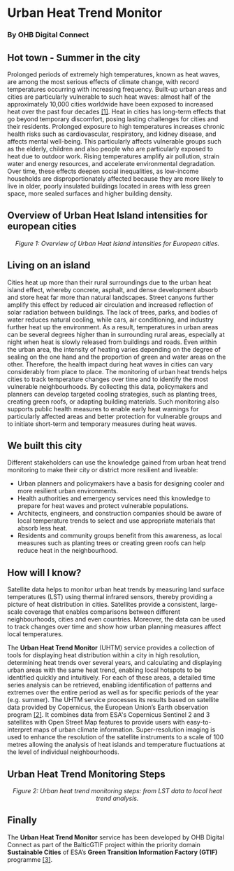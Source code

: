 # Urban Heat Trend Monitor <!--{ as="img" data-fallback-src="https://raw.githubusercontent.com/AWeihusen/baltic-narratives/AWeihusen/uhtm01/assets/AWeihusen/iStock-1159485884-1757949441967.jpg" mode="hero" src="https://raw.githubusercontent.com/baltic-gtif/baltic-narratives/ac5ae95613b676b642124135324ad020c3a6272f/assets/iStock-1159485884-1757949441967.jpg" }-->
### By OHB Digital Connect <!--{ style="font-size:1rem;opacity:0.7;margin-top:1rem;" }-->

## Hot town - Summer in the city
Prolonged periods of extremely high temperatures, known as heat waves, are among the most serious effects of climate change, with record temperatures occurring with increasing frequency. Built-up urban areas and cities are particularly vulnerable to such heat waves: almost half of the approximately 10,000 cities worldwide have been exposed to increased heat over the past four decades [[1]](https://joint-research-centre.ec.europa.eu/jrc-news-and-updates/urban-heat-islands-managing-extreme-heat-keep-cities-cool-2024-07-22_en).
Heat in cities has long-term effects that go beyond temporary discomfort, posing lasting challenges for cities and their residents. Prolonged exposure to high temperatures increases chronic health risks such as cardiovascular, respiratory, and kidney disease, and affects mental well-being. This particularly affects vulnerable groups such as the elderly, children and also people who are particularly exposed to heat due to outdoor work.
Rising temperatures amplify air pollution, strain water and energy resources, and accelerate environmental degradation. Over time, these effects deepen social inequalities, as low-income households are disproportionately affected because they are more likely to live in older, poorly insulated buildings located in areas with less green space, more sealed surfaces and higher building density.
## Overview of Urban Heat Island intensities for european cities <!--{as="img" data-fallback-src="https://raw.githubusercontent.com/AWeihusen/baltic-narratives/AWeihusen/uhtm01/assets/AWeihusen/UrbanHeatIslandsEU-1758629786286.png" src="https://raw.githubusercontent.com/baltic-gtif/baltic-narratives/2ee3e0a04ead3a657ade4a38e0e6afce242b3e87/assets/UrbanHeatIslandsEU-1758629786286.png" style="width: 100%; height: 100%;"}-->
<p align="center">
	<em>Figure 1: Overview of Urban Heat Island intensities for European cities.</em>
</p>

## Living on an island
Cities heat up more than their rural surroundings due to the urban heat island effect, whereby concrete, asphalt, and dense development absorb and store heat far more than natural landscapes. Street canyons further amplify this effect by reduced air circulation and increased reflection of solar radiation between buildings. The lack of trees, parks, and bodies of water reduces natural cooling, while cars, air conditioning, and industry further heat up the environment. As a result, temperatures in urban areas can be several degrees higher than in surrounding rural areas, especially at night when heat is slowly released from buildings and roads. 
Even within the urban area, the intensity of heating varies depending on the degree of sealing on the one hand and the proportion of green and water areas on the other. Therefore, the health impact during heat waves in cities can vary considerably from place to place.
The monitoring of urban heat trends helps cities to track temperature changes over time and to identify the most vulnerable neighbourhoods. By collecting this data, policymakers and planners can develop targeted cooling strategies, such as planting trees, creating green roofs, or adapting building materials. Such monitoring also supports public health measures to enable early heat warnings for particularly affected areas and better protection for vulnerable groups and to initiate short-term and temporary measures during heat waves.

## We built this city
Different stakeholders can use the knowledge gained from urban heat trend monitoring to make their city or district more resilient and liveable:
* Urban planners and policymakers have a basis for designing cooler and more resilient urban environments. 
* Health authorities and emergency services need this knowledge to prepare for heat waves and protect vulnerable populations. 
* Architects, engineers, and construction companies should be aware of local temperature trends to select and use appropriate materials that absorb less heat.
* Residents and community groups benefit from this awareness, as local measures such as planting trees or creating green roofs can help reduce heat in the neighbourhood.

## How will I know?
Satellite data helps to monitor urban heat trends by measuring land surface temperatures (LST) using thermal infrared sensors, thereby providing a picture of heat distribution in cities.
Satellites provide a consistent, large-scale coverage that enables comparisons between different neighbourhoods, cities and even countries. Moreover, the data can be used to track changes over time and show how urban planning measures affect local temperatures.

The **Urban Heat Trend Monitor** (UHTM) service  provides a collection of tools for displaying heat distribution within a city in high resolution, determining heat trends over several years, and calculating and displaying urban areas with the same heat trend, enabling local hotspots to be identified quickly and intuitively. For each of these areas, a detailed time series analysis can be retrieved, enabling identification of patterns and extremes over the entire period as well as for specific periods of the year (e.g. summer). The UHTM service processes its results based on satellite data provided by Copernicus, the European Union’s Earth observation program [[2]](https://www.copernicus.eu). It combines data from ESA's Copernicus Sentinel 2 and 3 satellites with Open Street Map features to provide users with easy-to-interpret maps of urban climate information. Super-resolution imaging is used to enhance the resolution of the satellite instruments to a scale of 100 metres allowing the analysis of heat islands and temperature fluctuations at the level of individual neighbourhoods.

## Urban Heat Trend Monitoring Steps <!--{as="img" data-fallback-src="https://raw.githubusercontent.com/AWeihusen/baltic-narratives/AWeihusen/uhtm01/assets/AWeihusen/UHTMVilnius-1758633114733.png" src="https://raw.githubusercontent.com/baltic-gtif/baltic-narratives/309e33acb5c5bcbcee3ad59bd22aff56c8d1fd4c/assets/UHTMVilnius-1758633114733.png" style="width: 100%; height: 100%;"}-->
<p align="center">
	<em>Figure 2: Urban heat trend monitoring steps: from LST data to local heat trend analysis.</em>
</p>

## Finally
The **Urban Heat Trend Monitor** service has been developed by OHB Digital Connect as part of the BalticGTIF project within the priority domain **Sustainable Cities** of ESA’s **Green Transition Information Factory (GTIF)** programme [[3]](https://gtif.esa.int).

